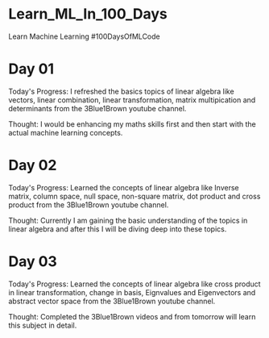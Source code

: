 # Learn_ML_In_100_Days
Learn Machine Learning #100DaysOfMLCode

# Day 01

Today's Progress: I refreshed the basics topics of linear algebra like vectors, linear combination, linear transformation, matrix multipication and determinants from the 3Blue1Brown youtube channel.

Thought: I would be enhancing my maths skills first and then start with the actual machine learning concepts. 

# Day 02

Today's Progress: Learned the concepts of linear algebra like Inverse matrix, column space, null space, non-square matrix, dot product and cross product from the 3Blue1Brown youtube channel.

Thought: Currently I am gaining the basic understanding of the topics in linear algebra and after this I will be diving deep into these topics.


# Day 03

Today's Progress: Learned the concepts of linear algebra like cross product in linear transformation, change in basis, Eignvalues and Eigenvectors and abstract vector space from the 3Blue1Brown youtube channel.

Thought: Completed the 3Blue1Brown videos and from tomorrow will learn this subject in detail.
